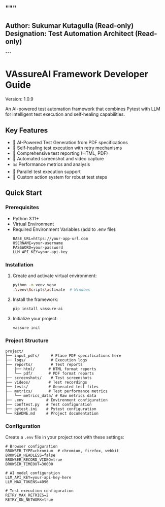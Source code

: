 """
-----------------------
Author: Sukumar Kutagulla (Read-only)
Designation: Test Automation Architect (Read-only)
-----------------------
"""

# VAssureAI Framework Developer Guide
Version: 1.0.9

An AI-powered test automation framework that combines Pytest with LLM for intelligent test execution and self-healing capabilities.

## Key Features

- 🤖 AI-Powered Test Generation from PDF specifications
- 🔄 Self-healing test execution with retry mechanisms
- 📝 Comprehensive test reporting (HTML, PDF)
- 📸 Automated screenshot and video capture
- 📊 Performance metrics and analysis
- 🚀 Parallel test execution support
- 🎯 Custom action system for robust test steps

## Quick Start

### Prerequisites

- Python 3.11+
- Virtual Environment
- Required Environment Variables (add to .env file):
  ```
  BASE_URL=https://your-app-url.com
  USERNAME=your-username
  PASSWORD=your-password
  LLM_API_KEY=your-api-key
  ```

### Installation

1. Create and activate virtual environment:
   ```bash
   python -m venv venv
   .\venv\Scripts\activate  # Windows
   ```

2. Install the framework:
   ```bash
   pip install vassure-ai
   ```

3. Initialize your project:
   ```bash
   vassure init
   ```

### Project Structure
```
project/
├── input_pdfs/     # Place PDF specifications here
├── logs/           # Execution logs
├── reports/        # Test reports
│   ├── html/      # HTML format reports
│   └── pdf/       # PDF format reports
├── screenshots/    # Test screenshots  
├── videos/        # Test recordings
├── tests/         # Generated test files
├── metrics/       # Test performance metrics
│   └── metrics_data/ # Raw metrics data
├── .env          # Environment configuration
├── conftest.py   # Test configuration
├── pytest.ini    # Pytest configuration
└── README.md     # Project documentation
```

### Configuration
Create a `.env` file in your project root with these settings:
```
# Browser configuration
BROWSER_TYPE=chromium  # chromium, firefox, webkit
BROWSER_HEADLESS=false
BROWSER_RECORD_VIDEO=true
BROWSER_TIMEOUT=30000

# AI model configuration
LLM_API_KEY=your-api-key-here
LLM_MAX_TOKENS=4096

# Test execution configuration
RETRY_MAX_RETRIES=2
RETRY_ON_NETWORK=true
```
